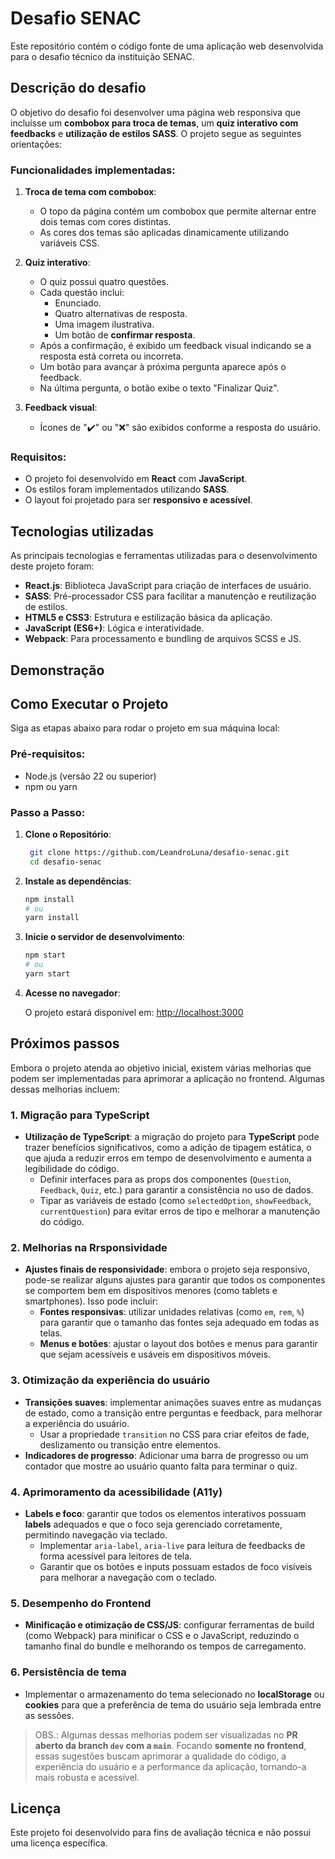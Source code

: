 # Desafio SENAC

Este repositório contém o código fonte de uma aplicação web desenvolvida para o desafio técnico da instituição SENAC.

## Descrição do desafio

O objetivo do desafio foi desenvolver uma página web responsiva que incluísse um **combobox para troca de temas**, um **quiz interativo com feedbacks** e **utilização de estilos SASS**. O projeto segue as seguintes orientações:

### Funcionalidades implementadas:
1. **Troca de tema com combobox**:
   - O topo da página contém um combobox que permite alternar entre dois temas com cores distintas.
   - As cores dos temas são aplicadas dinamicamente utilizando variáveis CSS.

2. **Quiz interativo**:
   - O quiz possui quatro questões.
   - Cada questão inclui:
     - Enunciado.
     - Quatro alternativas de resposta.
     - Uma imagem ilustrativa.
     - Um botão de **confirmar resposta**.
   - Após a confirmação, é exibido um feedback visual indicando se a resposta está correta ou incorreta.
   - Um botão para avançar à próxima pergunta aparece após o feedback.
   - Na última pergunta, o botão exibe o texto "Finalizar Quiz".

3. **Feedback visual**:
   - Ícones de "✔️" ou "❌" são exibidos conforme a resposta do usuário.

### Requisitos:
- O projeto foi desenvolvido em **React** com **JavaScript**.
- Os estilos foram implementados utilizando **SASS**.
- O layout foi projetado para ser **responsivo e acessível**.

## Tecnologias utilizadas

As principais tecnologias e ferramentas utilizadas para o desenvolvimento deste projeto foram:

- **React.js**: Biblioteca JavaScript para criação de interfaces de usuário.
- **SASS**: Pré-processador CSS para facilitar a manutenção e reutilização de estilos.
- **HTML5 e CSS3**: Estrutura e estilização básica da aplicação.
- **JavaScript (ES6+)**: Lógica e interatividade.
- **Webpack**: Para processamento e bundling de arquivos SCSS e JS.

## Demonstração

<!-- Incluir capturas de tela que demonstrem a troca de temas, o quiz e o feedback interativo. -->

## Como Executar o Projeto

Siga as etapas abaixo para rodar o projeto em sua máquina local:

### Pré-requisitos:
- Node.js (versão 22 ou superior)
- npm ou yarn

### Passo a Passo:

1. **Clone o Repositório**:
   ```bash
    git clone https://github.com/LeandroLuna/desafio-senac.git
    cd desafio-senac
   ```

2. **Instale as dependências**:
   ```bash
   npm install
   # ou
   yarn install
   ```

3. **Inicie o servidor de desenvolvimento**:
   ```bash
   npm start
   # ou
   yarn start
   ```

4. **Acesse no navegador**:
   
   O projeto estará disponível em: [http://localhost:3000](http://localhost:3000)

## Próximos passos

Embora o projeto atenda ao objetivo inicial, existem várias melhorias que podem ser implementadas para aprimorar a aplicação no frontend. Algumas dessas melhorias incluem:

### 1. **Migração para TypeScript**
   - **Utilização de TypeScript**: a migração do projeto para **TypeScript** pode trazer benefícios significativos, como a adição de tipagem estática, o que ajuda a reduzir erros em tempo de desenvolvimento e aumenta a legibilidade do código.
     - Definir interfaces para as props dos componentes (`Question`, `Feedback`, `Quiz`, etc.) para garantir a consistência no uso de dados.
     - Tipar as variáveis de estado (como `selectedOption`, `showFeedback`, `currentQuestion`) para evitar erros de tipo e melhorar a manutenção do código.
   
### 2. **Melhorias na Rrsponsividade**
   - **Ajustes finais de responsividade**: embora o projeto seja responsivo, pode-se realizar alguns ajustes para garantir que todos os componentes se comportem bem em dispositivos menores (como tablets e smartphones). Isso pode incluir:
     - **Fontes responsivas**: utilizar unidades relativas (como `em`, `rem`, `%`) para garantir que o tamanho das fontes seja adequado em todas as telas.
     - **Menus e botões**: ajustar o layout dos botões e menus para garantir que sejam acessíveis e usáveis em dispositivos móveis.
   
### 3. **Otimização da experiência do usuário**
   - **Transições suaves**: implementar animações suaves entre as mudanças de estado, como a transição entre perguntas e feedback, para melhorar a experiência do usuário.
     - Usar a propriedade `transition` no CSS para criar efeitos de fade, deslizamento ou transição entre elementos.
   - **Indicadores de progresso**: Adicionar uma barra de progresso ou um contador que mostre ao usuário quanto falta para terminar o quiz.

### 4. **Aprimoramento da acessibilidade (A11y)**
   - **Labels e foco**: garantir que todos os elementos interativos possuam **labels** adequados e que o foco seja gerenciado corretamente, permitindo navegação via teclado.
     - Implementar `aria-label`, `aria-live` para leitura de feedbacks de forma acessível para leitores de tela.
     - Garantir que os botões e inputs possuam estados de foco visíveis para melhorar a navegação com o teclado.
   
### 5. **Desempenho do Frontend**
   - **Minificação e otimização de CSS/JS**: configurar ferramentas de build (como Webpack) para minificar o CSS e o JavaScript, reduzindo o tamanho final do bundle e melhorando os tempos de carregamento.

### 6. **Persistência de tema**
   - Implementar o armazenamento do tema selecionado no **localStorage** ou **cookies** para que a preferência de tema do usuário seja lembrada entre as sessões.

> OBS.: Algumas dessas melhorias podem ser visualizadas no **PR aberto da branch `dev` com a `main`**. Focando **somente no frontend**, essas sugestões buscam aprimorar a qualidade do código, a experiência do usuário e a performance da aplicação, tornando-a mais robusta e acessível.

## Licença

Este projeto foi desenvolvido para fins de avaliação técnica e não possui uma licença específica.